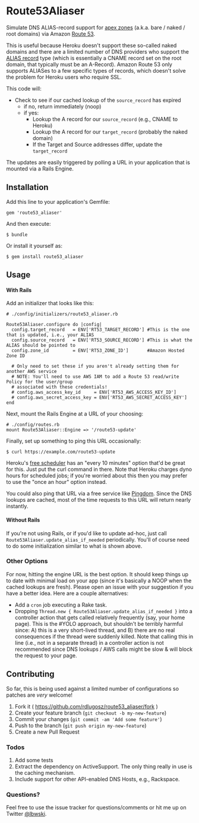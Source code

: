 # Route53Aliaser

Simulate DNS ALIAS-record support for [apex
zones](https://devcenter.heroku.com/articles/apex-domains) (a.k.a. bare / naked / root
domains) via Amazon [Route 53](https://aws.amazon.com/route53/).

This is useful because Heroku doesn't support these so-called naked domains
and there are a limited number of DNS providers who support the [ALIAS
record](http://support.dnsimple.com/articles/alias-record/) type (which is
essentially a CNAME record set on the root domain, that typically must be an
A-Record). Amazon Route 53 only supports ALIASes to a few specific types of
records, which doesn't solve the problem for Heroku users who require SSL.

This code will:

- Check to see if our cached lookup of the `source_record` has expired
    - if no, return immediately (noop)
    - if yes:
        - Lookup the A record for our `source_record` (e.g., CNAME to Heroku)
        - Lookup the A record for our `target_record` (probably the naked
          domain)
        - If the Target and Source addresses differ, update the `target_record`

The updates are easily triggered by polling a URL in your application that is
mounted via a Rails Engine.

## Installation

Add this line to your application's Gemfile:

    gem 'route53_aliaser'

And then execute:

    $ bundle

Or install it yourself as:

    $ gem install route53_aliaser

## Usage

#### With Rails

Add an initializer that looks like this:

    # ./config/initializers/route53_aliaser.rb

    Route53Aliaser.configure do |config|
      config.target_record   = ENV['RT53_TARGET_RECORD'] #This is the one that is updated, i.e., your ALIAS
      config.source_record   = ENV['RT53_SOURCE_RECORD'] #This is what the ALIAS should be pointed to
      config.zone_id         = ENV['RT53_ZONE_ID']       #Amazon Hosted Zone ID

      # Only need to set these if you aren't already setting them for another AWS service
      # NOTE: You'll need to use AWS IAM to add a Route 53 read/write Policy for the user/group
      # associated with these credentials!
      # config.aws_access_key_id     = ENV['RT53_AWS_ACCESS_KEY_ID']
      # config.aws_secret_access_key = ENV['RT53_AWS_SECRET_ACCESS_KEY']
    end

Next, mount the Rails Engine at a URL of your choosing:

    # ./config/routes.rb
    mount Route53Aliaser::Engine => '/route53-update'

Finally, set up something to ping this URL occasionally:

    $ curl https://example.com/route53-update

Heroku's [free scheduler](https://devcenter.heroku.com/articles/scheduler) has
an "every 10 minutes" option that'd be great for this. Just put the curl
command in there. Note that Heroku charges dyno hours for scheduled jobs; if
you're worried about this then you may prefer to use the "once an hour" option
instead.

You could also ping that URL via a free service like
[Pingdom](http://www.pingdom.com/free). Since the DNS lookups are cached, most
of the time requests to this URL will return nearly instantly.

#### Without Rails

If you're not using Rails, or if you'd like to update ad-hoc, just call
`Route53Aliaser.update_alias_if_needed` periodically. You'll of course need to
do some initialization similar to what is shown above.

### Other Options

For now, hitting the engine URL is the best option. It should keep things up
to date with minimal load on your app (since it's basically a NOOP when the
cached lookups are fresh). Please open an issue with your suggestion if you
have a better idea. Here are a couple alternatives:

- Add a `cron` job executing a Rake task.
- Dropping `Thread.new { Route53Aliaser.update_alias_if_needed }` into a
  controller action that gets called relatively frequently (say, your home
  page).  This is the #YOLO approach, but shouldn't be terribly harmful since:
  A) this is a very short-lived thread, and B) there are no real consequences
  if the thread were suddenly killed. Note that calling this in line (i.e.,
  not in a separate thread) in a controller action is not recommended since
  DNS lookups / AWS calls might be slow & will block the request to your page.

## Contributing

So far, this is being used against a limited number of configurations so
patches are *very* welcome!

1. Fork it ( https://github.com/rdlugosz/route53_aliaser/fork )
2. Create your feature branch (`git checkout -b my-new-feature`)
3. Commit your changes (`git commit -am 'Add some feature'`)
4. Push to the branch (`git push origin my-new-feature`)
5. Create a new Pull Request

### Todos

1. Add some tests
1. Extract the dependency on ActiveSupport. The only thing really in use is
   the caching mechanism.
1. Include support for other API-enabled DNS Hosts, e.g., Rackspace.

### Questions?

Feel free to use the issue tracker for questions/comments or hit me up on
Twitter [@lbwski](https://twitter.com/lbwski).
